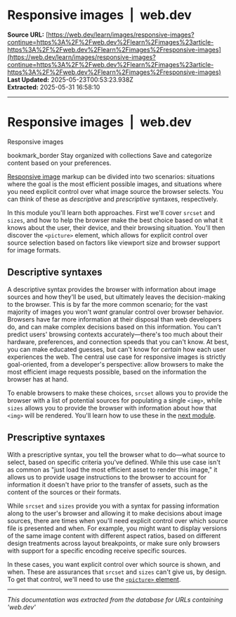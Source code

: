 # Responsive images  |  web.dev

**Source URL:** [https://web.dev/learn/images/responsive-images?continue=https%3A%2F%2Fweb.dev%2Flearn%2Fimages%23article-https%3A%2F%2Fweb.dev%2Flearn%2Fimages%2Fresponsive-images](https://web.dev/learn/images/responsive-images?continue=https%3A%2F%2Fweb.dev%2Flearn%2Fimages%23article-https%3A%2F%2Fweb.dev%2Flearn%2Fimages%2Fresponsive-images)  
**Last Updated:** 2025-05-23T00:53:23.938Z  
**Extracted:** 2025-05-31 16:58:10

---

# Responsive images  |  web.dev

Responsive images

bookmark\_border Stay organized with collections Save and categorize content based on your preferences.

[Responsive image](https://web.dev/learn/design/responsive-images) markup can be divided into two scenarios: situations where the goal is the most efficient possible images, and situations where you need explicit control over what image source the browser selects. You can think of these as _descriptive_ and _prescriptive_ syntaxes, respectively.

In this module you'll learn both approaches. First we'll cover `srcset` and `sizes`, and how to help the browser make the best choice based on what it knows about the user, their device, and their browsing situation. You'll then discover the `<picture>` element, which allows for explicit control over source selection based on factors like viewport size and browser support for image formats.

## Descriptive syntaxes

A descriptive syntax provides the browser with information about image sources and how they'll be used, but ultimately leaves the decision-making to the browser. This is by far the more common scenario; for the vast majority of images you won't _want_ granular control over browser behavior. Browsers have far more information at their disposal than web developers do, and can make complex decisions based on this information. You can't predict users' browsing contexts accurately—there's too much about their hardware, preferences, and connection speeds that you can't know. At best, you can make educated guesses, but can't know for _certain_ how each user experiences the web. The central use case for responsive images is strictly goal-oriented, from a developer's perspective: allow browsers to make the most efficient image requests possible, based on the information the browser has at hand.

To enable browsers to make these choices, `srcset` allows you to provide the browser with a list of potential sources for populating a single `<img>`, while `sizes` allows you to provide the browser with information about how that `<img>` will be rendered. You'll learn how to use these in the [next module](https://web.dev/learn/images/descriptive).

## Prescriptive syntaxes

With a prescriptive syntax, you tell the browser what to do—what source to select, based on specific criteria you've defined. While this use case isn't as common as "just load the most efficient asset to render this image," it allows us to provide usage instructions to the browser to account for information it doesn't have prior to the transfer of assets, such as the content of the sources or their formats.

While `srcset` and `sizes` provide you with a syntax for passing information along to the user's browser and allowing it to make decisions about image sources, there are times when you'll need explicit control over which source file is presented and when. For example, you might want to display versions of the same image content with different aspect ratios, based on different design treatments across layout breakpoints, or make sure only browsers with support for a specific encoding receive specific sources.

In these cases, you want explicit control over which source is shown, and when. These are assurances that `srcset` and `sizes` can't give us, by design. To get that control, we'll need to use the [`<picture>` element](https://web.dev/learn/images/prescriptive).

---

*This documentation was extracted from the database for URLs containing 'web.dev'*
